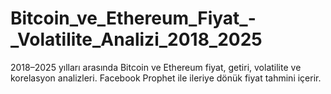 # Bitcoin_ve_Ethereum_Fiyat_-_Volatilite_Analizi_2018_2025
2018–2025 yılları arasında Bitcoin ve Ethereum fiyat, getiri, volatilite ve korelasyon analizleri. Facebook Prophet ile ileriye dönük fiyat tahmini içerir.
